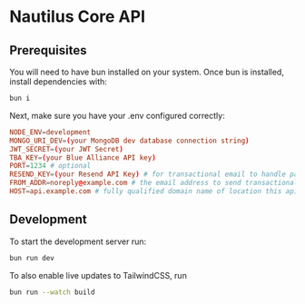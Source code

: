 # Nautilus Core API

## Prerequisites

You will need to have bun installed on your system. Once bun is installed, install dependencies with:

```bash
bun i
```

Next, make sure you have your .env configured correctly:

```toml
NODE_ENV=development
MONGO_URI_DEV=(your MongoDB dev database connection string)
JWT_SECRET=(your JWT Secret)
TBA_KEY=(your Blue Alliance API key)
PORT=1234 # optional
RESEND_KEY=(your Resend API Key) # for transactional email to handle password resets
FROM_ADDR=noreply@example.com # the email address to send transactional email from
HOST=api.example.com # fully qualified domain name of location this api is served from
```

## Development

To start the development server run:

```bash
bun run dev
```

To also enable live updates to TailwindCSS, run

```bash
bun run --watch build
```
